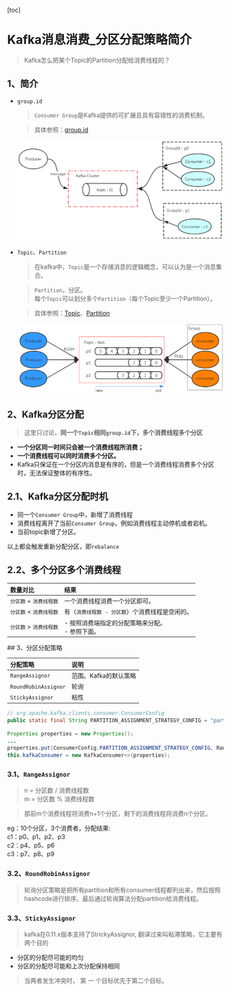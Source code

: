 [toc]

# Kafka消息消费_分区分配策略简介
> Kafka怎么把某个Topic的Partition分配给消费线程的？

## 1、简介
- `group.id`
    > `Consumer Group`是Kafka提供的可扩展且具有容错性的消费机制。

    > 具体参照：[group.id](kafka_04_Kafka参数简介.md#21groupid)

    ![](../etc/Consumer端group.id参数图解.png)

- `Topic`、`Partition`
    > 在kafka中，`Topic`是一个存储消息的逻辑概念，可以认为是一个消息集合。

    > `Partition`，分区。<br>
    > 每个`Topic`可以划分多个`Partition`（每个Topic至少一个Partition）。

    > 具体参照：[Topic](kafka_06_Kafka_Topic、Partition、分区副本.md#1topic)、[Partition](kafka_06_Kafka_Topic、Partition、分区副本.md#2partition)

    ![](../etc/kafka_partition示意图.png)

## 2、Kafka分区分配
> 这里只讨论，<b>同一个`Topic`相同`group.id`下，多个消费线程多个分区</b>

- <b>一个分区同一时间只会被一个消费线程所消费；</b>
- <b>一个消费线程可以同时消费多个分区。</b>
- Kafka只保证在一个分区内消息是有序的，但是一个消费线程消费多个分区时，无法保证整体的有序性。

## 2.1、Kafka分区分配时机
- 同一个`Consumer Group`中，新增了消费线程
- 消费线程离开了当前`Consumer Group`，例如消费线程主动停机或者宕机。
- 当前topic新增了分区。

以上都会触发重新分配分区，即`rebalance`

## 2.2、多个分区多个消费线程
<div style = "font-size:14px;">

数量对比|结果
:-|:-
`分区数` = `消费线程数`|一个消费线程消费一个分区即可。
`分区数` < `消费线程数`|有（`消费线程数 - 分区数`）个消费线程是空闲的。
`分区数` > `消费线程数`|- 按照消费端指定的分配策略来分配。<br>- 参照下面。
</div>
## 3、分区分配策略
<div style = "font-size:14px;">

分配策略|说明
:-|:-
`RangeAssignor`|范围。Kafka的默认策略
`RoundRobinAssignor`|轮询
`StickyAssignor`|粘性
</div>

``` java
// org.apache.kafka.clients.consumer.ConsumerConfig
public static final String PARTITION_ASSIGNMENT_STRATEGY_CONFIG = "partition.assignment.strategy";
```

``` java 
Properties properties = new Properties();
...
properties.put(ConsumerConfig.PARTITION_ASSIGNMENT_STRATEGY_CONFIG, RangeAssignor.class.getName());
this.kafkaConsumer = new KafkaConsumer<>(properties);
```

### 3.1、`RangeAssignor`
> n = 分区数 / 消费线程数<br>
> m = 分区数 % 消费线程数

> 那前m个消费线程将消费n+1个分区，剩下的消费线程将消费n个分区。

eg：10个分区，3个消费者，分配结果:<br>
c1：p0、p1、p2、p3<br>
c2：p4、p5、p6<br>
c3：p7、p8、p9<br>

### 3.2、`RoundRobinAssignor`
> 轮询分区策略是把所有partition和所有consumer线程都列出来，然后按照hashcode进行排序。最后通过轮询算法分配partition给消费线程。

### 3.3、`StickyAssignor`
> kafka在0.11.x版本支持了StrickyAssignor, 翻译过来叫粘滞策略，它主要有两个目的
- 分区的分配尽可能的均匀
- 分区的分配尽可能和上次分配保持相同
> 当两者发生冲突时， 第 一 个目标优先于第二个目标。


